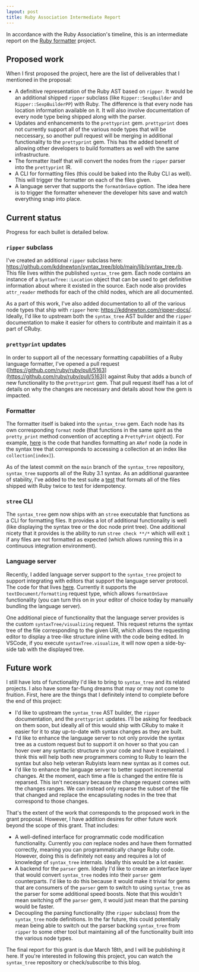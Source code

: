 ```yaml
---
layout: post
title: Ruby Association Intermediate Report
---
```


In accordance with the Ruby Association's timeline, this is an intermediate report on the [Ruby formatter](https://www.ruby.or.jp/en/news/20211025) project.

## Proposed work

When I first proposed the project, here are the list of deliverables that I mentioned in the proposal:

* A definitive representation of the Ruby AST based on `ripper`. It would be an additional shipped `ripper` subclass (like `Ripper::SexpBuilder` and `Ripper::SexpBuilderPP`) with Ruby. The difference is that every node has location information available on it. It will also involve documentation of every node type being shipped along with the parser.
* Updates and enhancements to the `prettyprint` gem. `prettyprint` does not currently support all of the various node types that will be neccessary, so another pull request will be merging in additional functionality to the `prettyprint` gem. This has the added benefit of allowing other developers to build formatters as well with the same infrastructure.
* The formatter itself that will convert the nodes from the `ripper` parser into the `prettyprint` IR.
* A CLI for formatting files (this could be baked into the Ruby CLI as well). This will trigger the formatter on each of the files given.
* A language server that supports the `formatOnSave` option. The idea here is to trigger the formatter whenever the developer hits save and watch everything snap into place.

## Current status

Progress for each bullet is detailed below.

### `ripper` subclass

I've created an additional `ripper` subclass here: <https://github.com/kddnewton/syntax_tree/blob/main/lib/syntax_tree.rb>. This file lives within the published `syntax_tree` gem. Each node contains an instance of a `SyntaxTree::Location` object that can be used to get definitive information about where it existed in the source. Each node also provides `attr_reader` methods for each of the child nodes, which are all documented.

As a part of this work, I've also added documentation to all of the various node types that ship with `ripper` here: <https://kddnewton.com/ripper-docs/>. Ideally, I'd like to upstream both the `syntax_tree` AST builder and the `ripper` documentation to make it easier for others to contribute and maintain it as a part of CRuby.

### `prettyprint` updates

In order to support all of the necessary formatting capabilities of a Ruby language formatter, I've opened a pull request ([https://github.com/ruby/ruby/pull/5163](https://github.com/ruby/ruby/pull/5163)) against Ruby that adds a bunch of new functionality to the `prettyprint` gem. That pull request itself has a lot of details on why the changes are necessary and details about how the gem is impacted.

### Formatter

The formatter itself is baked into the `syntax_tree` gem. Each node has its own corresponding `format` node (that functions in the same spirit as the `pretty_print` method convention of accepting a `PrettyPrint` object). For example, [here](https://github.com/kddnewton/syntax_tree/blob/0d3e9b7bcc0b198ca92b617cc787b17744035dd8/lib/syntax_tree.rb#L866-L881) is the code that handles formatting an `ARef` node (a node in the syntax tree that corresponds to accessing a collection at an index like `collection[index]`).

As of the latest commit on the `main` branch of the `syntax_tree` repository, `syntax_tree` supports all of the Ruby 3.1 syntax. As an additional guarantee of stability, I've added to the test suite a [test](https://github.com/kddnewton/syntax_tree/blob/0d3e9b7bcc0b198ca92b617cc787b17744035dd8/test/idempotency_test.rb) that formats all of the files shipped with Ruby twice to test for idempotency.

### `stree` CLI

The `syntax_tree` gem now ships with an `stree` executable that functions as a CLI for formatting files. It provides a lot of additional functionality is well (like displaying the syntax tree or the doc node print tree). One additional nicety that it provides is the ability to run `stree check **/*` which will exit `1` if any files are not formatted as expected (which allows running this in a continuous integration environment).

### Language server

Recently, I added language server support to the `syntax_tree` project to support integrating with editors that support the language server protocol. The code for that lives [here](https://github.com/kddnewton/syntax_tree/blob/0d3e9b7bcc0b198ca92b617cc787b17744035dd8/lib/syntax_tree/language_server.rb). Currently it supports the `textDocument/formatting` request type, which allows `formatOnSave` functionality (you can turn this on in your editor of choice today by manually bundling the language server).

One additional piece of functionality that the language server provides is the custom `syntaxTree/visualizing` request. This request returns the syntax tree of the file corresponding to the given URI, which allows the requesting editor to display a tree-like structure inline with the code being edited. In VSCode, if you execute `syntaxTree.visualize`, it will now open a side-by-side tab with the displayed tree.

## Future work

I still have lots of functionality I'd like to bring to `syntax_tree` and its related projects. I also have some far-flung dreams that may or may not come to fruition. First, here are the things that I definitely intend to complete before the end of this project:

* I'd like to upstream the `syntax_tree` AST builder, the `ripper` documentation, and the `prettyprint` updates. I'll be asking for feedback on them soon, but ideally all of this would ship with CRuby to make it easier for it to stay up-to-date with syntax changes as they are built.
* I'd like to enhance the language server to not only provide the syntax tree as a custom request but to support it on hover so that you can hover over any syntactic structure in your code and have it explained. I think this will help both new programmers coming to Ruby to learn the syntax but also help veteran Rubyists learn new syntax as it comes out.
* I'd like to enhance the language server to better support incremental changes. At the moment, each time a file is changed the entire file is reparsed. This isn't necessary because the change request comes with the changes ranges. We can instead only reparse the subset of the file that changed and replace the encapsulating nodes in the tree that correspond to those changes.

That's the extent of the work that corresponds to the proposed work in the grant proposal. However, I have addition desires for other future work beyond the scope of this grant. That includes:

* A well-defined interface for programmatic code modification functionality. Currently you _can_ replace nodes and have them formatted correctly, meaning you can programmatically change Ruby code. However, doing this is definitely not easy and requires a lot of knowledge of `syntax_tree` internals. Ideally this would be a lot easier.
* A backend for the `parser` gem. Ideally I'd like to create an interface layer that would convert `syntax_tree` nodes into their `parser` gem counterparts. I'd like to do this because it would make it trivial for gems that are consumers of the `parser` gem to switch to using `syntax_tree` as the parser for some additional speed boosts. Note that this wouldn't mean switching off the `parser` gem, it would just mean that the parsing would be faster.
* Decoupling the parsing functionality (the `ripper` subclass) from the `syntax_tree` node definitions. In the far future, this could potentially mean being able to switch out the parser backing `syntax_tree` from `ripper` to some other tool but maintaining all of the functionality built into the various node types.

The final report for this grant is due March 18th, and I will be publishing it here. If you're interested in following this project, you can watch the `syntax_tree` repository or check/subscribe to this blog.
